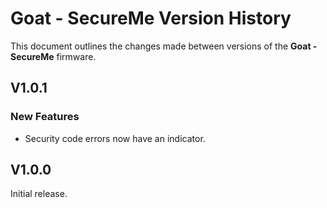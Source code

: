 # Goat - SecureMe Version History

This document outlines the changes made between versions of the **Goat - SecureMe** firmware.

## V1.0.1

### New Features

   - Security code errors now have an indicator.

## V1.0.0

Initial release.
